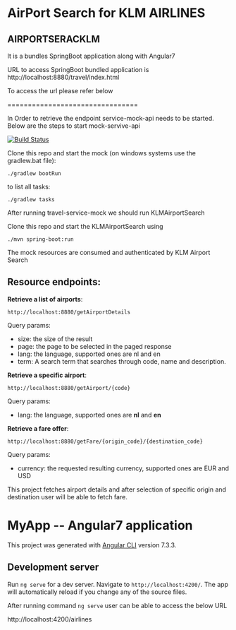 AirPort Search for KLM AIRLINES 
===============================


## AIRPORTSERACKLM

It is a bundles SpringBoot application along with Angular7 

URL to access SpringBoot bundled application is http://localhost:8880/travel/index.html

To access the url please refer below

================================

In Order to retrieve the endpoint service-mock-api needs to be started. Below are the steps to start mock-servive-api

[![Build Status](https://drone.io/bitbucket.org/afklmdevnet/simple-travel-api-mock/status.png)](https://drone.io/bitbucket.org/afklmdevnet/simple-travel-api-mock/latest)

Clone this repo and start the mock (on windows systems use the gradlew.bat file):

`./gradlew bootRun`

to list all tasks:

`./gradlew tasks`

After running travel-service-mock we should run KLMAirportSearch

Clone this repo and start the KLMAirportSearch using

`./mvn spring-boot:run`  

The mock resources are consumed and authenticated by KLM Airport Search 
 
Resource endpoints:
-------------------

**Retrieve a list of airports**:

`http://localhost:8880/getAirportDetails`

Query params:

- size: the size of the result
- page: the page to be selected in the paged response
- lang: the language, supported ones are nl and en
- term: A search term that searches through code, name and description.

**Retrieve a specific airport**:

`http://localhost:8880/getAirport/{code}`

Query params:

- lang: the language, supported ones are **nl** and **en**

**Retrieve a fare offer**:

`http://localhost:8880/getFare/{origin_code}/{destination_code}`

Query params:

- currency: the requested resulting currency, supported ones are EUR and USD


This project fetches airport details and after selection of specific origin and destination user will be able to fetch fare.


# MyApp -- Angular7 application

This project was generated with [Angular CLI](https://github.com/angular/angular-cli) version 7.3.3.

## Development server

Run `ng serve` for a dev server. Navigate to `http://localhost:4200/`. The app will automatically reload if you change any of the source files.

After running command `ng serve` user can be able to access the below URL

http://localhost:4200/airlines






 

